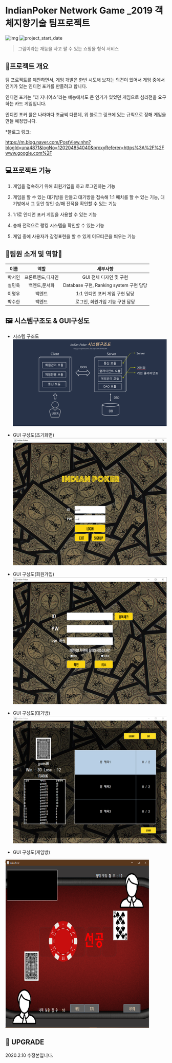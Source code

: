 

#  IndianPoker Network Game _2019 객체지향기술 팀프로젝트
![img](https://img.shields.io/badge/Platform--orange)     ![project_start_date](https://img.shields.io/badge/Project%20Start%20Date-2019--12--15-informational.svg)
> 그림이라는 재능을 사고 팔 수 있는 쇼핑몰 형식 서비스


## :memo:프로젝트 개요


 팀 프로젝트를 제안하면서, 게임 개발은 한번 시도해 보자는 의견이 있어서 게임 중에서 인기가 있는 인디언 포커를 만들려고 합니다. 
 
 인디언 포커는 “더 지니어스”라는 예능에서도 큰 인기가 있었던 게임으로 심리전을 요구하는 카드 게임입니다. 
 
 인디언 포커 룰은 나라마다 조금씩 다른데, 위 블로그 링크에 있는 규칙으로 정해 게임을 만들 예정입니다. 
 
 *블로그 링크:
 
 https://m.blog.naver.com/PostView.nhn?blogId=una4871&logNo=120204854040&proxyReferer=https%3A%2F%2Fwww.google.com%2F

## :computer:프로젝트 기능
1. 게임을 접속하기 위해 회원가입을 하고 로그인하는 기능

2. 게임을 할 수 있는 대기방을 만들고 대기방을 접속해 1:1 매치를 할 수 있는 기능, 대기방에서 그 동안 쌓인 승/패 전적을 확인할 수 있는 기능

3. 1:1로 인디언 포커 게임을 사용할 수 있는 기능

4. 승패 전적으로 랭킹 시스템을 확인할 수 있는 기능

5. 게임 중에 사용자가 감정표현을 할 수 있게 이모티콘을 띄우는 기능


## :man_dancing:팀원 소개 및 역할:dancer:


| 이름 | 역할 | 세부사항 |
|---|:---:|:---:|
|박서인|프론트엔드,디자인|GUI 전체 디자인 및 구현|
|설민욱|백엔드,문서화|Database 구현, Ranking system 구현 담당|
|이명우|백엔드|1:1 인디언 포커 게임 구현 담당|
|박수한|백엔드|로그인, 회원가입 기능 구현 담당|



## :framed_picture: 시스템구조도 & GUI구성도</STRONG>
* 시스템 구조도
![ex_screenshot](./img/시스템구조도.png)

* GUI 구성도(초기화면)
![ex_screenshot](./img/초기화면.png) 

* GUI 구성도(회원가입)
![ex_screenshot](./img/회원가입.png) 

* GUI 구성도(대기방)
![ex_screenshot](./img/대기방.png) 

* GUI 구성도(게임방)


![ex_screenshot](./img/게임방.png) 



## :footprints: UPGRADE
2020.2.10 수정본입니다.
 
